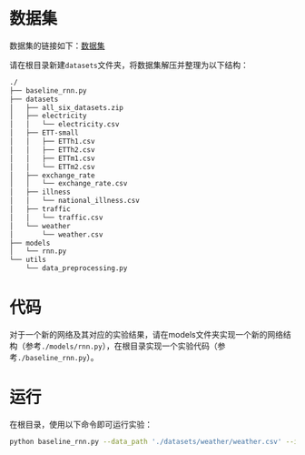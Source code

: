 # 数据集

数据集的链接如下：[数据集](https://drive.google.com/drive/folders/1ZOYpTUa82_jCcxIdTmyr0LXQfvaM9vIy)

请在根目录新建`datasets`文件夹，将数据集解压并整理为以下结构：

```bash
./
├── baseline_rnn.py
├── datasets
│   ├── all_six_datasets.zip
│   ├── electricity
│   │   └── electricity.csv
│   ├── ETT-small
│   │   ├── ETTh1.csv
│   │   ├── ETTh2.csv
│   │   ├── ETTm1.csv
│   │   └── ETTm2.csv
│   ├── exchange_rate
│   │   └── exchange_rate.csv
│   ├── illness
│   │   └── national_illness.csv
│   ├── traffic
│   │   └── traffic.csv
│   └── weather
│       └── weather.csv
├── models
│   └── rnn.py
└── utils
    └── data_preprocessing.py
```

# 代码

对于一个新的网络及其对应的实验结果，请在models文件夹实现一个新的网络结构（参考`./models/rnn.py`），在根目录实现一个实验代码（参考`./baseline_rnn.py`）。

# 运行

在根目录，使用以下命令即可运行实验：

```bash
python baseline_rnn.py --data_path './datasets/weather/weather.csv' --input_len 192 --output_len 96 --hidden_size 64 --lr 0.0001 --epochs 10 --batch_size 32
```